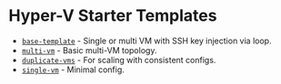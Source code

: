 # Hyper-V Starter Templates

- [`base-template`](base-template) - Single or multi VM with SSH key injection via loop.
- [`multi-vm`](multi-vm) - Basic multi-VM topology.
- [`duplicate-vms`](duplicate-vms) - For scaling with consistent configs.
- [`single-vm`](single-vm) - Minimal config.